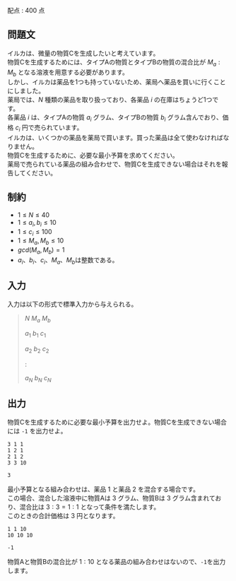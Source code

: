 配点 : $400$ 点

## 問題文

イルカは、微量の物質Cを生成したいと考えています。<br>
物質Cを生成するためには、タイプAの物質とタイプBの物質の混合比が $M_a:M_b$ となる溶液を用意する必要があります。<br>
しかし、イルカは薬品を1つも持っていないため、薬局へ薬品を買いに行くことにしました。<br>
薬局では、$N$ 種類の薬品を取り扱っており、各薬品 $i$ の在庫はちょうど1つです。<br>
各薬品 $i$ は、タイプAの物質 $a_i$ グラム、タイプBの物質 $b_i$ グラム含んでおり、価格 $c_i$ 円で売られています。 <br>
イルカは、いくつかの薬品を薬局で買います。買った薬品は全て使わなければなりません。<br>
物質Cを生成するために、必要な最小予算を求めてください。 <br>
薬局で売られている薬品の組み合わせで、物質Cを生成できない場合はそれを報告してください。    

## 制約

- $1 \leq N \leq 40$
- $1 \leq a_i,b_i \leq 10$
- $1 \leq c_i \leq 100$
- $1 \leq M_a,M_b \leq 10$
- $gcd(M_a,M_b)=1$
- $a_i$、$b_i$、$c_i$、$M_a$、$M_b$は整数である。

## 入力

入力は以下の形式で標準入力から与えられる。

> $N$ $M_a$ $M_b$  
> 
> $a_1$ $b_1$ $c_1$  
> 
> $a_2$ $b_2$ $c_2$
> 
> $:$  
> 
> $a_N$ $b_N$ $c_N$

## 出力

物質Cを生成するために必要な最小予算を出力せよ。物質Cを生成できない場合には `-1` を出力せよ。

```input1
3 1 1
1 2 1
2 1 2
3 3 10
```

```output1
3
```

最小予算となる組み合わせは、薬品 $1$ と薬品 $2$ を混合する場合です。 <br>
この場合、混合した溶液中に物質Aは $3$ グラム、物質Bは $3$ グラム含まれており、混合比は $3:3=1:1$ となって条件を満たします。 <br>
このときの合計価格は $3$ 円となります。

```input2
1 1 10
10 10 10
```

```output2
-1
```

物質Aと物質Bの混合比が $1:10$ となる薬品の組み合わせはないので、`-1`を出力します。